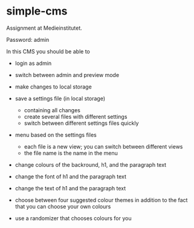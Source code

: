 # simple-cms

Assignment at Medieinstitutet.

Password: admin

In this CMS you should be able to

- login as admin
- switch between admin and preview mode
- make changes to local storage

- save a settings file (in local storage)
  - containing all changes
  - create several files with different settings
  - switch between different settings files quickly
- menu based on the settings files
  - each file is a new view; you can switch between different views
  - the file name is the name in the menu 

- change colours of the backround, h1, and the paragraph text
- change the font of h1 and the paragraph text
- change the text of h1 and the paragraph text
- choose between four suggested colour themes in addition to the fact that you can choose your own colours
- use a randomizer that chooses colours for you
